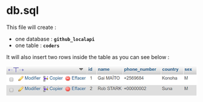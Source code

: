 # db.sql
This file will create :
- one database : **`github_localapi`**
- one table : **`coders`**

It will also insert two rows inside the table as you can see below :

![Rows !](../screenshots/datas.png)
